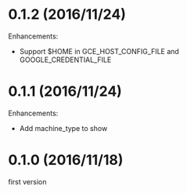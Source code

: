 # 0.1.2 (2016/11/24)

Enhancements:

* Support $HOME in GCE_HOST_CONFIG_FILE and GOOGLE_CREDENTIAL_FILE

# 0.1.1 (2016/11/24)

Enhancements:

* Add machine_type to show

# 0.1.0 (2016/11/18)

first version

